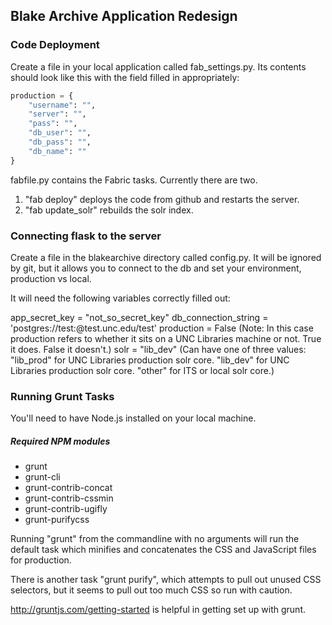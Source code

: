 ## Blake Archive Application Redesign

### Code Deployment
Create a file in your local application called fab_settings.py. Its contents should look like this with the field filled in
appropriately:

```python
production = {
    "username": "",
    "server": "",
    "pass": "",
    "db_user": "",
    "db_pass": "",
    "db_name": ""
}
```

fabfile.py contains the Fabric tasks.
Currently there are two.

1. "fab deploy" deploys the code from github and restarts the server.
2. "fab update_solr" rebuilds the solr index.


### Connecting flask to the server
Create a file in the blakearchive directory called config.py. It will be ignored by git, but it allows you to connect to the db and
set your environment, production vs local.

It will need the following variables correctly filled out:

app_secret_key = "not_so_secret_key"
db_connection_string = 'postgres://test:@test.unc.edu/test'
production = False (Note: In this case production refers to whether it sits on a UNC Libraries machine or not. True it does. False it doesn't.)
solr = "lib_dev" (Can have one of three values: "lib_prod" for UNC Libraries production solr core. "lib_dev" for UNC Libraries production solr core. "other" for ITS or local solr core.)

### Running Grunt Tasks
You'll need to have Node.js installed on your local machine.

##### Required NPM modules
* grunt
* grunt-cli
* grunt-contrib-concat
* grunt-contrib-cssmin
* grunt-contrib-ugifly
* grunt-purifycss


Running "grunt" from the commandline with no arguments will run the default task which minifies and concatenates the CSS and
JavaScript files for production.

There is another task "grunt purify", which attempts to pull out unused CSS selectors, but it seems to pull out too much
CSS so run with caution.

http://gruntjs.com/getting-started is helpful in getting set up with grunt.